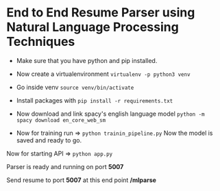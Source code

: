 # End to End Resume Parser using Natural Language Processing Techniques

* Make sure that you have python and pip installed.
* Now create a virtualenvironment 
`virtualenv -p python3 venv`
* Go inside venv
`source venv/bin/activate`
* Install packages with `pip install -r requirements.txt`
* Now download and link spacy's english language model 
`python -m spacy download en_core_web_sm`

* Now for training run =>
`python trainin_pipeline.py`
Now the model is saved and ready to go.

Now for starting API =>
`python app.py`


Parser is ready and running on port __5007__

Send resume to port __5007__ at this end point __/mlparse__

